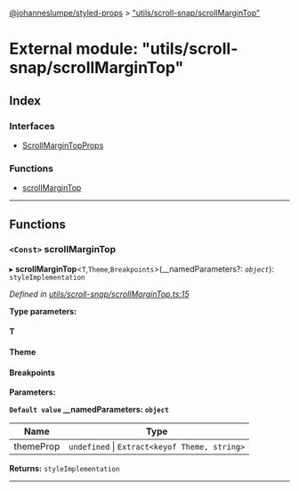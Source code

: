 [@johanneslumpe/styled-props](../README.md) > ["utils/scroll-snap/scrollMarginTop"](../modules/_utils_scroll_snap_scrollmargintop_.md)

# External module: "utils/scroll-snap/scrollMarginTop"

## Index

### Interfaces

* [ScrollMarginTopProps](../interfaces/_utils_scroll_snap_scrollmargintop_.scrollmargintopprops.md)

### Functions

* [scrollMarginTop](_utils_scroll_snap_scrollmargintop_.md#scrollmargintop)

---

## Functions

<a id="scrollmargintop"></a>

### `<Const>` scrollMarginTop

▸ **scrollMarginTop**<`T`,`Theme`,`Breakpoints`>(__namedParameters?: *`object`*): `styleImplementation`

*Defined in [utils/scroll-snap/scrollMarginTop.ts:15](https://github.com/johanneslumpe/styled-props/blob/8e709f1/src/utils/scroll-snap/scrollMarginTop.ts#L15)*

**Type parameters:**

#### T 
#### Theme 
#### Breakpoints 
**Parameters:**

**`Default value` __namedParameters: `object`**

| Name | Type |
| ------ | ------ |
| themeProp | `undefined` \| `Extract<keyof Theme, string>` |

**Returns:** `styleImplementation`

___

